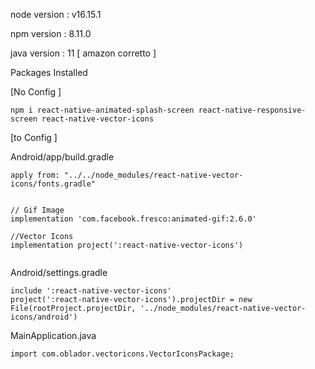 node version : v16.15.1

npm version : 8.11.0

java version : 11 [ amazon corretto ]

Packages Installed

[No Config ]

```
npm i react-native-animated-splash-screen react-native-responsive-screen react-native-vector-icons
```

[to Config ]

Android/app/build.gradle

```
apply from: "../../node_modules/react-native-vector-icons/fonts.gradle"


// Gif Image 
implementation 'com.facebook.fresco:animated-gif:2.6.0'

//Vector Icons
implementation project(':react-native-vector-icons')


```

Android/settings.gradle

```
include ':react-native-vector-icons'
project(':react-native-vector-icons').projectDir = new File(rootProject.projectDir, '../node_modules/react-native-vector-icons/android')
```

MainApplication.java

```
import com.oblador.vectoricons.VectorIconsPackage;
```
